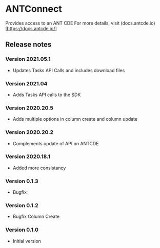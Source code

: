 # ANTConnect

Provides access to an ANT CDE
For more details, visit (docs.antcde.io)[https://docs.antcde.io/]

## Release notes

### Version 2021.05.1
- Updates Tasks API Calls and includes download files

### Version 2021.04
- Adds Tasks API calls to the SDK

### Version 2020.20.5
- Adds multiple options in column create and column update

### Version 2020.20.2
- Complements update of API on ANTCDE

### Version 2020.18.1
- Added more consistancy

### Version 0.1.3
- Bugfix

### Version 0.1.2
- Bugfix Column Create

### Version 0.1.0
- Initial version



